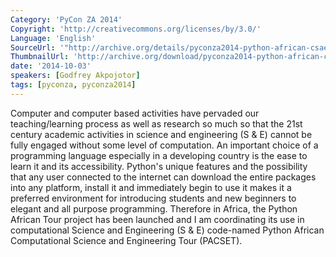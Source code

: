```yaml
---
Category: 'PyCon ZA 2014'
Copyright: 'http://creativecommons.org/licenses/by/3.0/'
Language: 'English'
SourceUrl: '"http://archive.org/details/pyconza2014-python-african-csae-tour"'
ThumbnailUrl: 'http://archive.org/download/pyconza2014-python-african-csae-tour/pyconza2014-python-african-csae-tour.thumbs/13%20a%20Challenges%20and%20Prospects%20of%20the%20Python-_002490.jpg'
date: '2014-10-03'
speakers: [Godfrey Akpojotor]
tags: [pyconza, pyconza2014]
---
```

Computer and computer based activities have pervaded our teaching/learning process as well as research so much so that the 21st century academic activities in science and engineering (S & E) cannot be fully engaged without some level of computation. An important choice of a programming language especially in a developing country is the ease to learn it and its accessibility.
Python's unique features and the possibility that any user connected to the internet can download the entire packages into any platform, install it and immediately begin to use it makes it a preferred environment for introducing students and new beginners to elegant and all purpose programming. Therefore in Africa, the Python African Tour project has been launched and I am coordinating its use in computational Science and Engineering (S & E) code-named Python African Computational Science and Engineering Tour (PACSET).